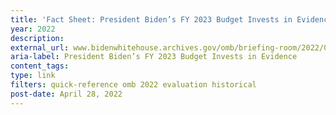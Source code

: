 ```yaml
---
title: 'Fact Sheet: President Biden’s FY 2023 Budget Invests in Evidence'
year: 2022
description: 
external_url: www.bidenwhitehouse.archives.gov/omb/briefing-room/2022/03/30/fact-sheet-president-bidens-budget-invests-in-evidence/
aria-label: President Biden’s FY 2023 Budget Invests in Evidence
content_tags: 
type: link
filters: quick-reference omb 2022 evaluation historical
post-date: April 28, 2022
---
```

